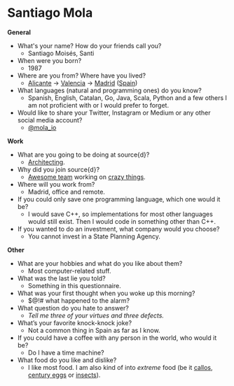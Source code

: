 # Santiago Mola

**General**
- What's your name? How do your friends call you? 
  - Santiago Moisés, Santi
- When were you born?
  - 1987
- Where are you from? Where have you lived?
  - [Alicante](https://en.wikipedia.org/wiki/Alicante) → [Valencia](https://en.wikipedia.org/wiki/Valencia) → [Madrid](https://en.wikipedia.org/wiki/Madrid) ([Spain](https://en.wikipedia.org/wiki/Spain))
- What languages (natural and programming ones) do you know?
  - Spanish, English, Catalan, Go, Java, Scala, Python and a few others I am not proficient with or I would prefer to forget.
- Would like to share your Twitter, Instagram or Medium or any other social media account?
  - [@mola\_io](https://twitter.com/mola_io)

**Work**
- What are you going to be doing at source{d}?
  - [Architecting](http://devopsreactions.tumblr.com/post/46582414073/the-senior-architect-is-at-the-whiteboard).
- Why did you join source{d}?
  - [Awesome team](https://giphy.com/gifs/bear-power-team-l3q2Wl7Wpz09Z5hfi) working on [crazy things](https://www.youtube.com/watch?v=hKoB0MHVBvM).
- Where will you work from?
  - Madrid, office and remote.
- If you could only save one programming language, which one would it be? 
  - I would save C++, so implementations for most other languages would still exist. Then I would code in something other than C++.
- If you wanted to do an investment, what company would you choose?
  - You cannot invest in a State Planning Agency.

**Other**
- What are your hobbies and what do you like about them?
  - Most computer-related stuff.
- What was the last lie you told?
  - Something in this questionnaire.
- What was your first thought when you woke up this morning?
  - $@!# what happened to the alarm?
- What question do you hate to answer?
  - *Tell me three of your virtues and three defects.*
- What’s your favorite knock-knock joke?
  - Not a common thing in Spain as far as I know.
- If you could have a coffee with any person in the world, who would it be?
  - Do I have a time machine? 
- What food do you like and dislike?
  - I like most food. I am also kind of into *extreme* food (be it [callos](https://en.wikipedia.org/wiki/Callos), [century eggs](https://en.wikipedia.org/wiki/Century_egg) or [insects](http://www.insectescomestibles.fr/en/)). 
